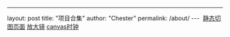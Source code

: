 ---
layout: post
title: "项目合集"
author: "Chester"
permalink: /about/
--- 
[静态切图页面](https://ryyang.github.io/psdtohtml/)
[放大镜](https://ryyang.github.io/magnifying/)
[canvas时钟](https://ryyang.github.io/canvasclock/)